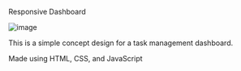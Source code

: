 Responsive Dashboard

![image](https://github.com/nj-tan/dashboard/assets/101045346/30437e5b-075a-4e6e-b0f7-a83ad9b51ed4)

This is a simple concept design for a task management dashboard.

Made using HTML, CSS, and JavaScript
